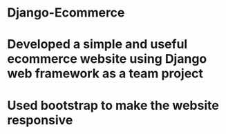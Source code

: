 # Django-Ecommerce
# Developed a simple and useful ecommerce website using Django web framework as a team project
# Used bootstrap to make the website responsive
